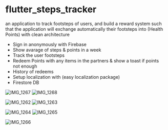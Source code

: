 # flutter_steps_tracker

an application to track footsteps of users, and build a reward system such that the application will exchange automatically their footsteps into (Health Points) with clean architecture 



- Sign in anonymously with Firebase
- Show avarage of steps & points in a week
- Track the user footsteps 
- Redeem Points with any items in the partners & show a toast if points not enough
- History of redeems
- Setup localization with (easy localization package)
- Firestore DB

![IMG_1267](https://user-images.githubusercontent.com/25689733/173203425-bec2090a-2b0a-46fb-954b-919433b59d57.PNG) 
![IMG_1268](https://user-images.githubusercontent.com/25689733/173203427-39a91abd-c47a-4cf2-914f-fb34e2b80878.PNG)

![IMG_1262](https://user-images.githubusercontent.com/25689733/173203431-85ead903-cf93-4928-8aeb-1741c8d16b38.PNG) 
![IMG_1263](https://user-images.githubusercontent.com/25689733/173203432-29a61137-f29f-4756-8b6e-51421bca6036.PNG)

![IMG_1264](https://user-images.githubusercontent.com/25689733/173203436-d37c48d6-aa03-41ff-aee9-b7a07e3f6b8f.PNG) 
![IMG_1265](https://user-images.githubusercontent.com/25689733/173203439-128bb6a4-7602-42d5-aaa2-eae88d71d65c.PNG)

![IMG_1266](https://user-images.githubusercontent.com/25689733/173203441-3f8a1069-798e-4736-9f65-9507b43aad48.PNG)
